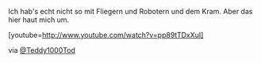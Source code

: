 <html><body><p>Ich hab's echt nicht so mit Fliegern und Robotern und dem Kram. Aber das hier haut mich um.

[youtube=http://www.youtube.com/watch?v=pp89tTDxXuI]

via <a href="https://twitter.com/Teddy1000Tod/status/304926276655927297">@Teddy1000Tod</a></p></body></html>